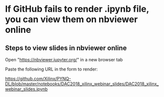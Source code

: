 # If GitHub fails to render .ipynb file, you can view them on nbviewer online
## Steps to view slides in nbviewer online

Open "<https://nbviewer.jupyter.org/>" in a new browser tab

Paste  the following  URL in the form to render:

https://github.com/Xilinx/PYNQ-DL/blob/master/notebooks/DAC2018_xilinx_webinar_slides/DAC2018_xilinx_webinar_slides.ipynb
